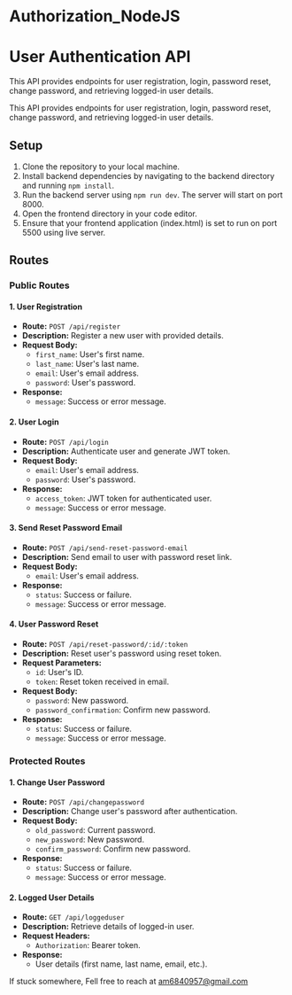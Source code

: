 ﻿# Authorization_NodeJS
# User Authentication API

This API provides endpoints for user registration, login, password reset, change password, and retrieving logged-in user details.

This API provides endpoints for user registration, login, password reset, change password, and retrieving logged-in user details.

## Setup

1. Clone the repository to your local machine.
2. Install backend dependencies by navigating to the backend directory and running `npm install`.
3. Run the backend server using `npm run dev`. The server will start on port 8000.
4. Open the frontend directory in your code editor.
5. Ensure that your frontend application (index.html) is set to run on port 5500 using live server.

## Routes

### Public Routes

#### 1. User Registration

- **Route:** `POST /api/register`
- **Description:** Register a new user with provided details.
- **Request Body:**
  - `first_name`: User's first name.
  - `last_name`: User's last name.
  - `email`: User's email address.
  - `password`: User's password.
- **Response:** 
  - `message`: Success or error message.

#### 2. User Login

- **Route:** `POST /api/login`
- **Description:** Authenticate user and generate JWT token.
- **Request Body:**
  - `email`: User's email address.
  - `password`: User's password.
- **Response:**
  - `access_token`: JWT token for authenticated user.
  - `message`: Success or error message.

#### 3. Send Reset Password Email

- **Route:** `POST /api/send-reset-password-email`
- **Description:** Send email to user with password reset link.
- **Request Body:**
  - `email`: User's email address.
- **Response:**
  - `status`: Success or failure.
  - `message`: Success or error message.

#### 4. User Password Reset

- **Route:** `POST /api/reset-password/:id/:token`
- **Description:** Reset user's password using reset token.
- **Request Parameters:**
  - `id`: User's ID.
  - `token`: Reset token received in email.
- **Request Body:**
  - `password`: New password.
  - `password_confirmation`: Confirm new password.
- **Response:**
  - `status`: Success or failure.
  - `message`: Success or error message.

### Protected Routes

#### 1. Change User Password

- **Route:** `POST /api/changepassword`
- **Description:** Change user's password after authentication.
- **Request Body:**
  - `old_password`: Current password.
  - `new_password`: New password.
  - `confirm_password`: Confirm new password.
- **Response:**
  - `status`: Success or failure.
  - `message`: Success or error message.

#### 2. Logged User Details

- **Route:** `GET /api/loggeduser`
- **Description:** Retrieve details of logged-in user.
- **Request Headers:**
  - `Authorization`: Bearer token.
- **Response:**
  - User details (first name, last name, email, etc.).


If stuck somewhere, Fell free to reach at [am6840957@gmail.com](am6840957@gmail.com)

